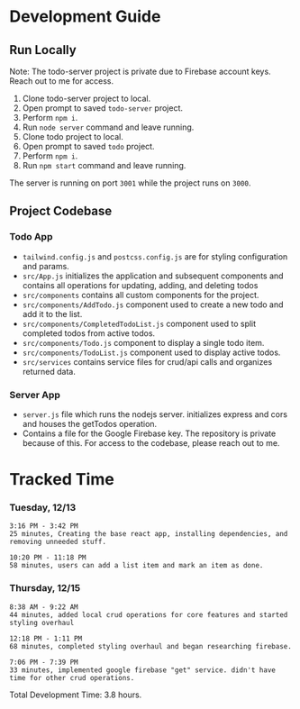 # Development Guide

## Run Locally

Note: The todo-server project is private due to Firebase account keys. Reach out to me for access.

1. Clone todo-server project to local.
2. Open prompt to saved `todo-server` project.
3. Perform `npm i`.
4. Run `node server` command and leave running.
5. Clone todo project to local.
6. Open prompt to saved `todo` project.
7. Perform `npm i`.
8. Run `npm start` command and leave running.

The server is running on port `3001` while the project runs on `3000`.

## Project Codebase

### Todo App

- `tailwind.config.js` and `postcss.config.js` are for styling configuration and params.
- `src/App.js` initializes the application and subsequent components and contains all operations for updating, adding, and deleting todos
- `src/components` contains all custom components for the project.
- `src/components/AddTodo.js` component used to create a new todo and add it to the list.
- `src/components/CompletedTodoList.js` component used to split completed todos from active todos.
- `src/components/Todo.js` component to display a single todo item.
- `src/components/TodoList.js` component used to display active todos.
- `src/services` contains service files for crud/api calls and organizes returned data.

### Server App

- `server.js` file which runs the nodejs server. initializes express and cors and houses the getTodos operation.
- Contains a file for the Google Firebase key. The repository is private because of this. For access to the codebase, please reach out to me.

# Tracked Time

### Tuesday, 12/13

```
3:16 PM - 3:42 PM
25 minutes, Creating the base react app, installing dependencies, and removing unneeded stuff.

10:20 PM - 11:18 PM
58 minutes, users can add a list item and mark an item as done.
```

### Thursday, 12/15

```
8:38 AM - 9:22 AM
44 minutes, added local crud operations for core features and started styling overhaul

12:18 PM - 1:11 PM
68 minutes, completed styling overhaul and began researching firebase.

7:06 PM - 7:39 PM
33 minutes, implemented google firebase "get" service. didn't have time for other crud operations.
```

Total Development Time: 3.8 hours.

